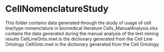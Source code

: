 # CellNomenclatureStudy
This folder contains data generated through the study of usage of cell line/type nomenclature in biomedical literature
Cells_ManualAnalysis.xlsx contains the data generated during the manual analysis of the text mining results
CellLineOnto.mwt is the dictionary generated from the Cell Line Ontology
CellOnto.mwt is the dictionary generated from the Cell Ontology
